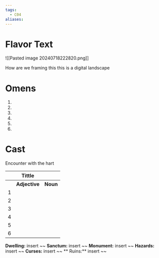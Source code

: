 ```yaml
---
tags:
  - C04
aliases:
---
```


 # Flavor Text
 
![[Pasted image 20240718222820.png]]

How are  we framing this this is a digital landscape 

 # Omens
 1.
 2.
 3.
 4.
 5.
 6.
 
 # Cast
 Encounter with the hart


|     |    Tittle     |          |
| --- | :-----------: | -------- |
|     | **Adjective** | **Noun** |
| 1   |               |          |
| 2   |               |          |
| 3   |               |          |
| 4   |               |          |
| 5   |               |          |
| 6   |               |          |




**Dwelling:** insert ~~  **Sanctum:** insert ~~ **Monument:** insert ~~ **Hazards:** insert ~~ **Curses:** insert ~~ ** Ruins:** insert ~~ 